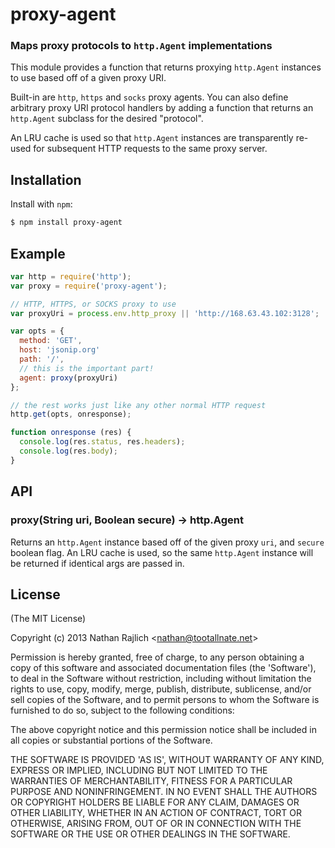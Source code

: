 proxy-agent
===========
### Maps proxy protocols to `http.Agent` implementations

This module provides a function that returns proxying `http.Agent` instances to
use based off of a given proxy URI.

Built-in are `http`, `https` and `socks` proxy agents. You can also define
arbitrary proxy URI protocol handlers by adding a function that returns an
`http.Agent` subclass for the desired "protocol".

An LRU cache is used so that `http.Agent` instances are transparently re-used for
subsequent HTTP requests to the same proxy server.


Installation
------------

Install with `npm`:

``` bash
$ npm install proxy-agent
```


Example
-------

``` js
var http = require('http');
var proxy = require('proxy-agent');

// HTTP, HTTPS, or SOCKS proxy to use
var proxyUri = process.env.http_proxy || 'http://168.63.43.102:3128';

var opts = {
  method: 'GET',
  host: 'jsonip.org'
  path: '/',
  // this is the important part!
  agent: proxy(proxyUri)
};

// the rest works just like any other normal HTTP request
http.get(opts, onresponse);

function onresponse (res) {
  console.log(res.status, res.headers);
  console.log(res.body);
}
```


API
---

### proxy(String uri, Boolean secure) → http.Agent

Returns an `http.Agent` instance based off of the given proxy `uri`, and `secure`
boolean flag. An LRU cache is used, so the same `http.Agent` instance will be
returned if identical args are passed in.


License
-------

(The MIT License)

Copyright (c) 2013 Nathan Rajlich &lt;nathan@tootallnate.net&gt;

Permission is hereby granted, free of charge, to any person obtaining
a copy of this software and associated documentation files (the
'Software'), to deal in the Software without restriction, including
without limitation the rights to use, copy, modify, merge, publish,
distribute, sublicense, and/or sell copies of the Software, and to
permit persons to whom the Software is furnished to do so, subject to
the following conditions:

The above copyright notice and this permission notice shall be
included in all copies or substantial portions of the Software.

THE SOFTWARE IS PROVIDED 'AS IS', WITHOUT WARRANTY OF ANY KIND,
EXPRESS OR IMPLIED, INCLUDING BUT NOT LIMITED TO THE WARRANTIES OF
MERCHANTABILITY, FITNESS FOR A PARTICULAR PURPOSE AND NONINFRINGEMENT.
IN NO EVENT SHALL THE AUTHORS OR COPYRIGHT HOLDERS BE LIABLE FOR ANY
CLAIM, DAMAGES OR OTHER LIABILITY, WHETHER IN AN ACTION OF CONTRACT,
TORT OR OTHERWISE, ARISING FROM, OUT OF OR IN CONNECTION WITH THE
SOFTWARE OR THE USE OR OTHER DEALINGS IN THE SOFTWARE.
